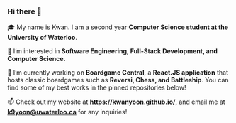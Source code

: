 ### Hi there 👋

🎓 My name is Kwan. I am a second year **Computer Science student at the University of Waterloo**.

🌱 I’m interested in **Software Engineering, Full-Stack Development, and Computer Science.**

🔭 I’m currently working on **Boardgame Central**, a **React.JS application** that hosts classic boardgames such as **Reversi, Chess, and Battleship**. You can find some of my best works in the pinned repositories below!

📫 Check out my website at **https://kwanyoon.github.io/**, and email me at **k9yoon@uwaterloo.ca** for any inquiries!


<!--
**KwanYoon/KwanYoon** is a ✨ _special_ ✨ repository because its `README.md` (this file) appears on your GitHub profile.

Here are some ideas to get you started:

- 🔭 I’m currently working on ...
- 🌱 I’m currently learning ...
- 👯 I’m looking to collaborate on ...
- 🤔 I’m looking for help with ...
- 💬 Ask me about ...
- 📫 How to reach me: ...
- 😄 Pronouns: ...
- ⚡ Fun fact: ...
-->

